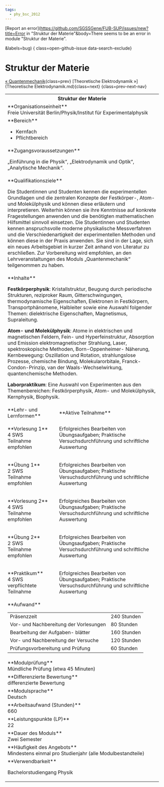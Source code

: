 ```yaml
---
tags:
  - phy_bsc_2012
---
```

[Report an error](https://github.com/SGSSGene/FUB-SUP/issues/new?title=Error in "Struktur der Materie"&body=There seems to be an error in module "Struktur der Materie".

<Describe here a slightly more detailed description of what is wrong>&labels=bug)
{ class=open-github-issue data-search-exclude}

# Struktur der Materie

[« Quantenmechanik](Quantenmechanik.md){class=prev}
[Theoretische Elektrodynamik »](Theoretische Elektrodynamik.md){class=next}
{class=prev-next-nav}

<table markdown id="moduledesc">
<tr markdown class="moduledesc_head"><th colspan="2">Struktur der Materie </th></tr>
<tr markdown><td colspan="2">**Organisationseinheit**   <br>Freie Universität Berlin/Physik/Institut für Experimentalphysik</td></tr>

<tr markdown><td colspan="2">**Bereich**<br>


- Kernfach
- Pflichtbereich

</td></tr>

<tr markdown><td colspan="2">**Zugangsvoraussetzungen** <br>

„Einführung in die
Physik“, „Elektrodynamik und Optik“, „Analytische Mechanik“.


</td></tr>
<tr markdown><td colspan="2">**Qualifikationsziele**    <br>

Die Studentinnen und Studenten kennen die experimentellen Grundlagen und die
zentralen Konzepte der Festkörper-, Atom- und Molekülphysik und können diese
erläutern und interpretieren. Weiterhin können sie ihre Kenntnisse auf
konkrete Fragestellungen anwenden und die benötigten mathematischen
Hilfsmittel sinnvoll einsetzen. Die Studentinnen und Studenten kennen
anspruchsvolle moderne physikalische Messverfahren und die
Verschiedenartigkeit der experimentellen Methoden und können diese in der
Praxis anwenden. Sie sind in der Lage, sich ein neues Arbeitsgebiet in
kurzer Zeit anhand von Literatur zu erschließen. Zur Vorbereitung wird
empfohlen, an den Lehrveranstaltungen des Moduls „Quantenmechanik“
teilgenommen zu haben.


</td></tr>
<tr markdown><td colspan="2">**Inhalte**                <br>

__Festkörperphysik__: Kristallstruktur, Beugung durch periodische Strukturen,
reziproker Raum, Gitterschwingungen, thermodynamische Eigenschaften,
Elektronen in Festkörpern, Transportphänomene, Halbleiter sowie eine Auswahl
folgender Themen: dielektrische Eigenschaften, Magnetismus, Supraleitung.

__Atom- und Molekülphysik__: Atome in elektrischen und magnetischen Feldern,
Fein- und Hyperfeinstruktur, Absorption und Emission elektromagnetischer
Strahlung, Laser, spektroskopische Methoden, Born-Oppenheimer- Näherung,
Kernbewegung: Oszillation und Rotation, strahlungslose Prozesse, chemische
Bindung, Molekularorbitale, Franck-Condon-Prinzip, van der
Waals-Wechselwirkung, quantenchemische Methoden.

__Laborpraktikum__: Eine
Auswahl von Experimenten aus den Themenbereichen: Festkörperphysik, Atom-
und Molekülphysik, Kernphysik, Biophysik.


</td></tr>

<tr markdown><td>**Lehr- und Lernformen**</td><td>**Aktive Teilnahme**</td></tr>
<tr markdown><td> **Vorlesung 1** <br>4 SWS <br> Teilnahme empfohlen</td><td>

Erfolgreiches Bearbeiten von Übungsaufgaben;
Praktische Versuchsdurchführung und schriftliche Auswertung
</td></tr>
<tr markdown><td> **Übung 1** <br>2 SWS <br> Teilnahme empfohlen</td><td>

Erfolgreiches Bearbeiten von Übungsaufgaben;
Praktische Versuchsdurchführung und schriftliche Auswertung
</td></tr>
<tr markdown><td> **Vorlesung 2** <br>4 SWS <br> Teilnahme empfohlen</td><td>

Erfolgreiches Bearbeiten von Übungsaufgaben;
Praktische Versuchsdurchführung und schriftliche Auswertung
</td></tr>
<tr markdown><td> **Übung 2** <br>2 SWS <br> Teilnahme empfohlen</td><td>

Erfolgreiches Bearbeiten von Übungsaufgaben;
Praktische Versuchsdurchführung und schriftliche Auswertung
</td></tr>
<tr markdown><td> **Praktikum** <br>4 SWS <br> verpflichtete Teilnahme</td><td>

Erfolgreiches Bearbeiten von Übungsaufgaben;
Praktische Versuchsdurchführung und schriftliche Auswertung
</td></tr>
<tr markdown><td colspan="2">**Aufwand**                <br>
<table class="aufwand_table">
<tr><td>Präsenzzeit</td><td>240 Stunden</td></tr>
<tr><td>Vor- und Nachbereitung der Vorlesungen</td><td>80 Stunden</td></tr>
<tr><td>Bearbeitung der Aufgaben- blätter</td><td>160 Stunden</td></tr>
<tr><td>Vor- und Nachbereitung der Versuche</td><td>120 Stunden</td></tr>
<tr><td>Prüfungsvorbereitung und Prüfung</td><td>60 Stunden</td></tr>
</table>

</td></tr>
<tr markdown><td colspan="2">**Modulprüfung**             <br>Mündliche Prüfung (etwa 45 Minuten)


</td></tr>
<tr markdown><td colspan="2">**Differenzierte Bewertung** <br>differenzierte Bewertung

</td></tr>
<tr markdown><td colspan="2">**Modulsprache**             <br>Deutsch</td></tr>
<tr markdown><td colspan="2">**Arbeitsaufwand (Stunden)** <br>660</td></tr>
<tr markdown><td colspan="2">**Leistungspunkte (LP)**     <br>22</td></tr>
<tr markdown><td colspan="2">**Dauer des Moduls**         <br>Zwei Semester</td></tr>
<tr markdown><td colspan="2">**Häufigkeit des Angebots**  <br>Mindestens einmal pro Studienjahr (alle Modulbestandteile)</td></tr>
<tr markdown><td colspan="2">**Verwendbarkeit**           <br>

Bachelorstudiengang Physik


</td></tr>

</table>
